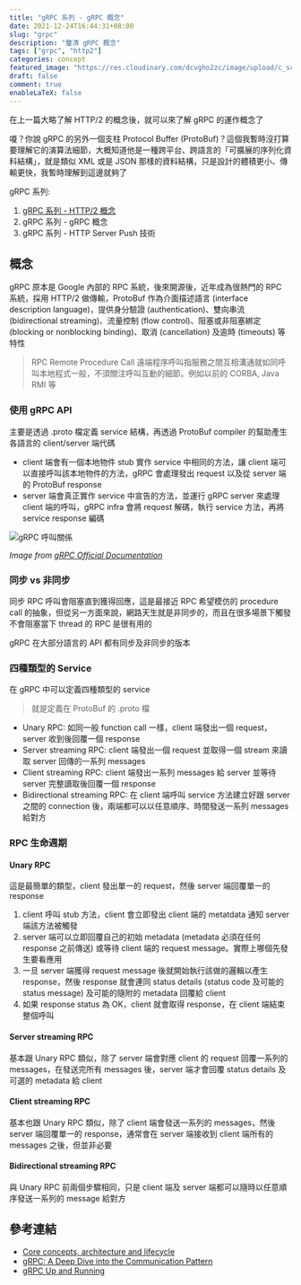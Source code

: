 ```yaml
---
title: "gRPC 系列 - gRPC 概念"
date: 2021-12-24T16:44:31+08:00
slug: "grpc"
description: "釐清 gRPC 概念"
tags: ["grpc", "http2"]
categories: concept
featured_image: "https://res.cloudinary.com/dcvgho2zc/image/upload/c_scale,h_315/v1640335954/Tech%20Blog/grpc-icon.png"
draft: false
comment: true
enableLaTeX: false
---
```


在上一篇大略了解 HTTP/2 的概念後，就可以來了解 gRPC 的運作概念了

嗄？你說 gRPC 的另外一個支柱 Protocol Buffer (ProtoBuf)？這個我暫時沒打算要理解它的演算法細節，大概知道他是一種跨平台、跨語言的「可擴展的序列化資料結構」，就是類似 XML 或是 JSON 那樣的資料結構，只是設計的體積更小、傳輸更快，我暫時理解到這邊就夠了

gRPC 系列:

1. [gRPC 系列 - HTTP/2 概念](https://idontwannarock.github.io/tech_blog/2021/12/http2/)
2. gRPC 系列 - gRPC 概念
3. gRPC 系列 - HTTP Server Push 技術

## 概念

gRPC 原本是 Google 內部的 RPC 系統，後來開源後，近年成為很熱門的 RPC 系統，採用 HTTP/2 做傳輸，ProtoBuf 作為介面描述語言 (interface description language)，提供身分驗證 (authentication)、雙向串流 (bidirectional streaming)、流量控制 (flow control)、阻塞或非阻塞綁定 (blocking or nonblocking binding)、取消 (cancellation) 及逾時 (timeouts) 等特性

> RPC Remote Procedure Call 遠端程序呼叫指服務之間互相溝通就如同呼叫本地程式一般，不須關注呼叫互動的細節。例如以前的 CORBA, Java RMI 等

### 使用 gRPC API

主要是透過 .proto 檔定義 service 結構，再透過 ProtoBuf compiler 的幫助產生各語言的 client/server 端代碼

- client 端會有一個本地物件 stub 實作 service 中相同的方法，讓 client 端可以直接呼叫該本地物件的方法，gRPC 會處理發出 request 以及從 server 端的 ProtoBuf response
- server 端會真正實作 service 中宣告的方法，並運行 gRPC server 來處理 client 端的呼叫，gRPC infra 會將 request 解碼，執行 service 方法，再將 service response 編碼

![gRPC 呼叫關係](https://res.cloudinary.com/dcvgho2zc/image/upload/c_scale,h_304/v1640339739/Tech%20Blog/grpc-call.png)

*Image from [gRPC Official Documentation](https://grpc.io/docs/what-is-grpc/introduction/)*

### 同步 vs 非同步

同步 RPC 呼叫會阻塞直到獲得回應，這是最接近 RPC 希望模仿的 procedure call 的抽象，但從另一方面來說，網路天生就是非同步的，而且在很多場景下觸發不會阻塞當下 thread 的 RPC 是很有用的

gRPC 在大部分語言的 API 都有同步及非同步的版本

### 四種類型的 Service

在 gRPC 中可以定義四種類型的 service

> 就是定義在 ProtoBuf 的 .proto 檔

- Unary RPC: 如同一般 function call 一樣，client 端發出一個 request，server 收到後回覆一個 response
- Server streaming RPC: client 端發出一個 request 並取得一個 stream 來讀取 server 回傳的一系列 messages
- Client streaming RPC: client 端發出一系列 messages 給 server 並等待 server 完整讀取後回覆一個 response
- Bidirectional streaming RPC: 在 client 端呼叫 service 方法建立好跟 server 之間的 connection 後，兩端都可以以任意順序、時間發送一系列 messages 給對方

### RPC 生命週期

#### Unary RPC

這是最簡單的類型，client 發出單一的 request，然後 server 端回覆單一的 response

1. client 呼叫 stub 方法，client 會立即發出 client 端的 metatdata 通知 server 端該方法被觸發
2. server 端可以立即回覆自己的初始 metadata (metadata 必須在任何 response 之前傳送) 或等待 client 端的 request message。實際上哪個先發生要看應用
3. 一旦 server 端獲得 request message 後就開始執行該做的邏輯以產生 response，然後 response 就會連同 status details (status code 及可能的 status message) 及可能的隨附的 metadata 回覆給 client
4. 如果 response status 為 OK，client 就會取得 response，在 client 端結束整個呼叫

#### Server streaming RPC

基本跟 Unary RPC 類似，除了 server 端會對應 client 的 request 回覆一系列的 messages，在發送完所有 messages 後，server 端才會回覆 status details 及可選的 metadata 給 client

#### Client streaming RPC

基本也跟 Unary RPC 類似，除了 client 端會發送一系列的 messages，然後 server 端回覆單一的 response，通常會在 server 端接收到 client 端所有的 messages 之後，但並非必要

#### Bidirectional streaming RPC

與 Unary RPC 前兩個步驟相同，只是 client 端及 server 端都可以隨時以任意順序發送一系列的 message 給對方

## 參考連結

- [Core concepts, architecture and lifecycle](https://www.grpc.io/docs/what-is-grpc/core-concepts/)
- [gRPC: A Deep Dive into the Communication Pattern](https://thenewstack.io/grpc-a-deep-dive-into-the-communication-pattern/)
- [gRPC Up and Running](https://www.oreilly.com/library/view/grpc-up-and/9781492058328/)
